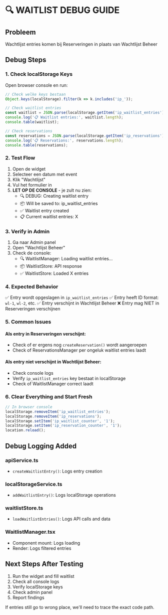 # 🔍 WAITLIST DEBUG GUIDE

## Probleem
Wachtlijst entries komen bij Reserveringen in plaats van Wachtlijst Beheer

## Debug Steps

### 1. Check localStorage Keys
Open browser console en run:
```javascript
// Check welke keys bestaan
Object.keys(localStorage).filter(k => k.includes('ip_'));

// Check waitlist entries
const waitlist = JSON.parse(localStorage.getItem('ip_waitlist_entries') || '[]');
console.log('📋 Waitlist entries:', waitlist.length);
console.table(waitlist);

// Check reservations
const reservations = JSON.parse(localStorage.getItem('ip_reservations') || '[]');
console.log('📋 Reservations:', reservations.length);
console.table(reservations);
```

### 2. Test Flow
1. Open de widget
2. Selecteer een datum met event
3. Klik "Wachtlijst"
4. Vul het formulier in
5. **LET OP DE CONSOLE** - je zult nu zien:
   - 🔍 DEBUG: Creating waitlist entry
   - 📦 Will be saved to: ip_waitlist_entries
   - ✅ Waitlist entry created
   - 📋 Current waitlist entries: X

### 3. Verify in Admin
1. Ga naar Admin panel
2. Open "Wachtlijst Beheer"
3. Check de console:
   - 🔍 WaitlistManager: Loading waitlist entries...
   - 📦 WaitlistStore: API response
   - ✅ WaitlistStore: Loaded X entries

### 4. Expected Behavior
✅ Entry wordt opgeslagen in `ip_waitlist_entries`
✅ Entry heeft ID format: `wl-1`, `wl-2`, etc.
✅ Entry verschijnt in Wachtlijst Beheer
❌ Entry mag NIET in Reserveringen verschijnen

### 5. Common Issues

#### Als entry in Reserveringen verschijnt:
- Check of er ergens nog `createReservation()` wordt aangeroepen
- Check of ReservationsManager per ongeluk waitlist entries laadt

#### Als entry niet verschijnt in Wachtlijst Beheer:
- Check console logs
- Verify `ip_waitlist_entries` key bestaat in localStorage
- Check of WaitlistManager correct laadt

### 6. Clear Everything and Start Fresh
```javascript
// In browser console
localStorage.removeItem('ip_waitlist_entries');
localStorage.removeItem('ip_reservations');
localStorage.setItem('ip_waitlist_counter', '1');
localStorage.setItem('ip_reservation_counter', '1');
location.reload();
```

## Debug Logging Added

### apiService.ts
- `createWaitlistEntry()`: Logs entry creation

### localStorageService.ts
- `addWaitlistEntry()`: Logs localStorage operations

### waitlistStore.ts
- `loadWaitlistEntries()`: Logs API calls and data

### WaitlistManager.tsx
- Component mount: Logs loading
- Render: Logs filtered entries

## Next Steps After Testing

1. Run the widget and fill waitlist
2. Check all console logs
3. Verify localStorage keys
4. Check admin panel
5. Report findings

If entries still go to wrong place, we'll need to trace the exact code path.
